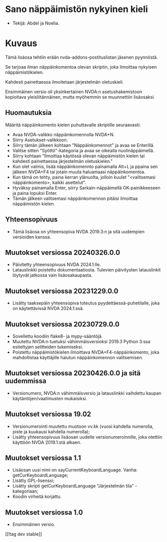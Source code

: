 # Sano näppäimistön nykyinen kieli #

* Tekijä: Abdel ja Noelia.

# Kuvaus #

Tämä lisäosa tehtiin erään nvda-addons-postituslistan jäsenen pyynnöstä.

Se tarjoaa ilman näppäinkomentoa olevan skriptin, joka ilmoittaa nykyisen
näppäimistökielen.

Kahdesti painettaessa ilmoitetaan järjestelmän oletuskieli.

Ensimmäinen versio oli yksinkertainen NVDA:n asetushakemistoon kopioitava
yleisliitännäinen, mutta myöhemmin se muunnettiin lisäosaksi.

## Huomautuksia ##

Määritä näppäinkomento kielen puhuttavalle skriptille seuraavasti:

* Avaa NVDA-valikko näppäinkomennolla NVDA+N.
* Siirry Asetukset-valikkoon.
* Siirry tämän jälkeen kohtaan "Näppäinkomennot" ja avaa se Enterillä.
* Valitse sitten "Syöttö"-kategoria ja avaa se oikealla nuolinäppäimellä.
* Siirry kohtaan "Ilmoittaa käytössä olevan näppäimistön kielen tai kahdesti
  painettaessa järjestelmän oletuskielen."
* Kun olet valmis, lisää näppäinkomennto painamalla Alt+L ja ppaina sen
  jälkeen NVDA+F4 tai jotain muuta haluamaasi näppäinkomentoa.
* Kun tämä on tehty, paina kerran ylänuolta, jolloin kuulet "<valitsemasi
  näppäinkomento>, kaikki asettelut".
* Hyväksy painamalla Enter, siirry Sarkain-näppäimellä OK-painikkeeseen ja
  paina lopuksi Enter.
* Tämän jälkeen valitsemasi näppäinkomennon pitäisi ilmoittaa näppäimistön
  kielen.

## Yhteensopivuus ##

* Tämä lisäosa on yhteensopiva NVDA 2019.3:n ja sitä uudempien versioiden
  kanssa.

## Muutokset versiossa 20240326.0.0

* Päivitetty yhteensopivuus NVDA 2024.1:lle.
* Latauslinkki poistettu dokumentaatiosta. Tulevien päivitysten latauslinkit
  löytyvät jatkossa vain lisäosakaupasta.

## Muutokset versiossa 20231229.0.0 ##

* Lisätty taaksepäin yhteensopiva toteutus pyydettäessä-puhetilalle, joka on
  käytettävissä NVDA 2024.1:ssä.

## Muutokset versiossa 20230729.0.0 ##

* Sovellettu koodiin flake8- ja mypy-sääntöjä.
* Muutettu NVDA:n tuetuksi vähimmäisversioksi 2019.3 Python 3:ssa
  esiteltyjen selitteiden tukemiseksi.
* Poistettu näppäimistökielen ilmoittava NVDA+F4-näppäinkomento, joka
  mahdollistaa käyttäjille halutun näppäinkomennon valitsemisen.

## Muutokset versiossa 20230426.0.0 ja sitä uudemmissa ##

* Versionumero, NVDA:n vähimmäisversio ja latauslinkki vaihdettu kaupan
  käytäntöjen/vaatimusten mukaisiksi.

## Muutokset versiossa 19.02 ##

* Versionumerointi muutettu muotoon vv.kk (vuosi kahdella numerolla, piste
  ja kuukausi kahdella numerolla);
* Lisätty yhteensopivuus lisäosan uudelle versionumeroinnille, joka otettiin
  käyttöön NVDA 2019.1:stä alkaen.

## Muutokset versiossa 1.1 ##

* Lisäosan uusi nimi on sayCurrentKeyboardLanguage. Vanha:
  getCurKeyboardLanguage;
* Lisätty GPL-lisenssi;
* Lisätty skripti getCurKeyboardLanguage "Järjestelmän tila" -kategoriaan;
* Koodin virheitä korjattu.

## Muutokset versiossa 1.0 ##

* Ensimmäinen versio.

[[!tag dev stable]]
